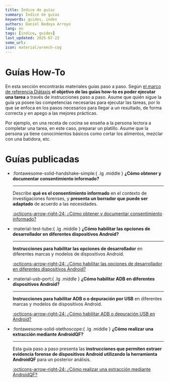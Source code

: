 ```yaml
---
title: Índice de guías
summary: Índice de guías
keywords: guides, index
authors: Daniel Bedoya Arroyo
lang: en
tags: [indice, guides]
last_updated: 2025-07-22
some_url:
icon: material/wrench-cog
---
```


# Guías How-To

En esta sección encontrarás materiales guías paso a paso. Segùn [el marco de referencia Diátaxis](https://diataxis.fr) **el objetivo de las guías how-to es poder ejecutar una tarea** a través de instrucciones paso a paso. Asume que quién sigue la guía ya posee las competencias necesarias para ejecutar las tareas, por lo que se enfoca en los pasos necesarios para llegar a un resultado, de forma correcta y en apego a las mejores prácticas. 

Por ejemplo, en una receta de cocina se enseña a la persona lectora a completar una tarea, en este caso, preparar un platillo. Asume que la persona ya tiene conocimientos básicos como cortar los alimentos, mezclar con una batidora, etc. 

# Guías publicadas


<div class="grid cards" markdown>

-   :fontawesome-solid-handshake-simple:{ .lg .middle }      __¿Cómo obtener y documentar consentimiento informado?__

    ---

    Describe **qué es el consentimiento informado** en el contexto de investigaciones forenses, y **presenta un borrador que puede ser adaptado** de acuerdo a las necesidades. 

    [:octicons-arrow-right-24: ¿Cómo obtener y documentar consentimiento informado?](01-como-obtener-consentimiento-informado/01-como-obtener-consentimiento-informado.html)


-   :material-test-tube:{ .lg .middle }      __¿Cómo habilitar las opciones de desarrollador en diferentes dispositivos Android?__

    ---

    **Instrucciones para habilitar las opciones de desarrollador** en diferentes marcas y modelos de dispositivos Android.

    [:octicons-arrow-right-24: ¿Cómo habilitar las opciones de desarrollador en diferentes dispositivos Android?](02-como-habilitar-opciones-desarrollador/02-como-habilitar-opciones-desarrollador.html)


-   :material-usb-port:{ .lg .middle }      __¿Cómo habilitar ADB en diferentes dispositivos Android?__

    ---

    **Instrucciones para habilitar ADB o o depuración por USB** en diferentes marcas y modelos de dispositivos Android.

    [:octicons-arrow-right-24: ¿Cómo habilitar ADB o depuración USB en Android?](02-como-habilitar-opciones-desarrollador/02-como-habilitar-opciones-desarrollador.html)


-   :fontawesome-solid-stethoscope:{ .lg .middle }      __¿Cómo realizar una extracción mediante AndroidQF?__

    ---

    Esta guía paso a paso presenta las **instrucciones que permiten extraer evidencia forense de dispositivos Android utilizando la herramienta AndroidQF** para un posterior análisis.

    [:octicons-arrow-right-24: ¿Cómo realizar una extracción mediante AndroidQF?](04-como-extraer-mediante-androidqf/04-como-extraer-mediante-androidqf.md)



</div>